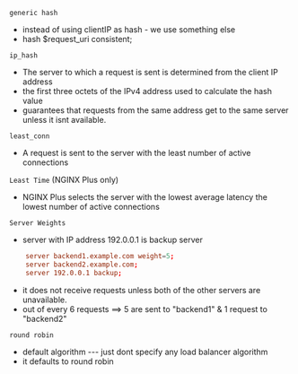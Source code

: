 `generic hash`
- instead of using clientIP as hash - we use something else
- hash $request_uri consistent;

`ip_hash`
- The server to which a request is sent is determined from the client IP address
- the first three octets of the IPv4 address used to calculate the hash value
- guarantees that requests from the same address get to the same server unless it isnt available.


`least_conn`
- A request is sent to the server with the least number of active connections

`Least Time` (NGINX Plus only)
- NGINX Plus selects the server with 
    the lowest average latency
    the lowest number of active connections


`Server Weights`
- server with IP address 192.0.0.1 is backup server 
```conf
    server backend1.example.com weight=5;
    server backend2.example.com;
    server 192.0.0.1 backup;
```        
- it does not receive requests unless both of the other servers are unavailable.
- out of every 6 requests ==> 5 are sent to "backend1" & 1 request to "backend2"


`round robin`
- default algorithm --- just dont specify any load balancer algorithm
- it defaults to round robin